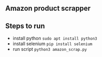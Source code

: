 ## Amazon product scrapper

## Steps to run
- install python `sudo apt install python3`
- install selenium `pip install selenium`
- run script `python3 amazon_scrap.py`
